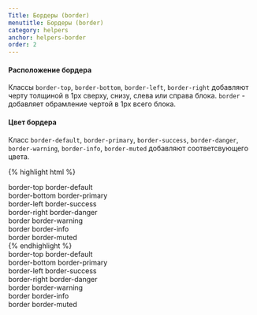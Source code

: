 ```yaml
---
Title: Бордеры (border)
menutitle: Бордеры (border)
category: helpers
anchor: helpers-border
order: 2
---
```

#### Расположение бордера
Классы `border-top`, `border-bottom`, `border-left`, `border-right` добавляют черту  толщиной в 1px сверху, снизу, слева или справа блока. `border` - добавляет обрамление чертой в 1px всего блока.

#### Цвет бордера
Класс `border-default`, `border-primary`, `border-success`, `border-danger`, `border-warning`, `border-info`, `border-muted` добавляют соответсвующего цвета.

{% highlight html %}
  <div class="border-top border-default mb-10">border-top border-default</div>
  <div class="border-bottom border-primary mb-10">border-bottom border-primary</div>
  <div class="border-left border-success mb-10">border-left border-success</div>
  <div class="border-right border-danger mb-10">border-right border-danger</div>
  <div class="border border-warning mb-10">border border-warning</div>
  <div class="border border-info mb-10">border border-info</div>
  <div class="border border-muted mb-10">border border-muted</div>
{% endhighlight %}
<div class="bs-docs-example">
  <div class="border-top border-default mb-10">border-top border-default</div>
  <div class="border-bottom border-primary mb-10">border-bottom border-primary</div>
  <div class="border-left border-success mb-10">border-left border-success</div>
  <div class="border-right border-danger mb-10">border-right border-danger</div>
  <div class="border border-warning mb-10">border border-warning</div>
  <div class="border border-info mb-10">border border-info</div>
  <div class="border border-muted mb-10">border border-muted</div>
</div>
